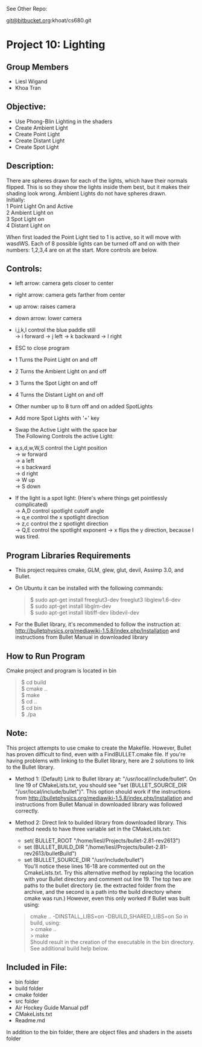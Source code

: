 See Other Repo:

git@bitbucket.org:khoat/cs680.git


Project 10: Lighting
========================================

Group Members
---------------------------
- Liesl Wigand
- Khoa Tran


Objective:
---------------------------
*  Use Phong-Blin Lighting in the shaders
*  Create Ambient Light
*  Create Point Light
*  Create Distant Light
*  Create Spot Light
   
Description:   
----------------------------   
There are spheres drawn for each of the lights, which have their normals flipped. This is so they show the lights inside them best, but it makes their shading look wrong. Ambient Lights do not have spheres drawn.     
Initially:   
1 Point Light On and Active   
2 Ambient Light on    
3 Spot Light on   
4 Distant Light on   
   
When first loaded the Point Light tied to 1 is active, so it will move with wasdWS. Each of 8 possible lights can be turned off and on with their numbers: 1,2,3,4 are on at the start. More controls are below.   
    
Controls:    
---------------------------------   
   
* left arrow: camera gets closer to center    
* right arrow: camera gets farther from center    
* up arrow: raises camera    
* down arrow: lower camera   
* i,j,k,l control the blue paddle still  
	-> i forward
	-> j left 
	-> k backward
	-> l right
* ESC to close program    
   
* 1 Turns the Point Light on and off   
* 2 Turns the Ambient Light on and off  
* 3 Turns the Spot Light on and off  
* 4 Turns the Distant Light on and off   
* Other number up to 8 turn off and on added SpotLights   

* Add more Spot Lights with '+' key   
* Swap the Active Light with the space bar   
The Following Controls the active Light:    
* a,s,d,w,W,S control the Light position   
	-> w forward   
	-> a left   
	-> s backward   
	-> d right   
	-> W up   
	-> S down  
*  If the light is a spot light: (Here's where things get pointlessly complicated)   
	-> A,D control spotlight cutoff angle   
	-> q,e control the x spotlight direction   
	-> z,c control the z spotlight direction   
	-> Q,E control the spotlight exponent
	-> x flips the y direction, because I was tired.
   

Program Libraries Requirements
------------------------------------------------    
* This project requires cmake, GLM, glew, glut, devil, Assimp 3.0, and Bullet.   
* On Ubuntu it can be installed with the following commands:
    
   >$ sudo apt-get install freeglut3-dev freeglut3 libglew1.6-dev    
   >$ sudo apt-get install libglm-dev    
   >$ sudo apt-get install libtiff-dev libdevil-dev   

* For the Bullet library, it's recommended to follow the instruction at: http://bulletphysics.org/mediawiki-1.5.8/index.php/Installation and instructions from Bullet Manual in downloaded library


How to Run Program
-------------------------------
Cmake project and program is located in bin

   >$ cd build    
   >$ cmake ..    
   >$ make  
   >$ cd ..    
   >$ cd bin    
   >$ ./pa

Note:
--------------------------
This project attempts to use cmake to create the Makefile. However, Bullet has proven difficult to find, even with a FindBULLET.cmake file.  If you're having problems with linking to the Bullet library, here are 2 solutions to link to the Bullet library.

* Method 1:  (Default) Link to Bullet library at: "/usr/local/include/bullet".  On line 19 of CMakeLists.txt, you should see "set (BULLET_SOURCE_DIR "/usr/local/include/bullet")".  This option should work if the instructions from http://bulletphysics.org/mediawiki-1.5.8/index.php/Installation and instructions from Bullet Manual in downloaded library was followed correctly.

* Method 2:  Direct link to builded library from downloaded library.  This method needs to have three variable set in the CMakeLists.txt:   
	- set( BULLET_ROOT "/home/liesl/Projects/bullet-2.81-rev2613")   
	- set (BULLET_BUILD_DIR "/home/liesl/Projects/bullet-2.81-rev2613/bulletBuild")   
	- set (BULLET_SOURCE_DIR "/usr/include/bullet")   
	You'll notice these lines 16-18 are commented out on the CmakeLists.txt.  Try this alternative method by replacing the location with your Bullet directory and comment out line 19.  The top two are paths to the bullet directory (ie. the extracted folder from the archive, and the second is a path into the build directory where cmake was run.) However, even this only worked if Bullet was built using: 
	> cmake .. -DINSTALL_LIBS=on -DBUILD_SHARED_LIBS=on
	So in build, using:    
	   > cmake ..    
	   > make    		  
	Should result in the creation of the executable in the bin directory. See additional build help below.    


Included in File:
---------------------------------------
- bin folder 
- build folder
- cmake folder
- src folder
- Air Hockey Guide Manual pdf
- CMakeLists.txt
- Readme.md
   
In addition to the bin folder, there are object files and shaders in the assets folder
    
